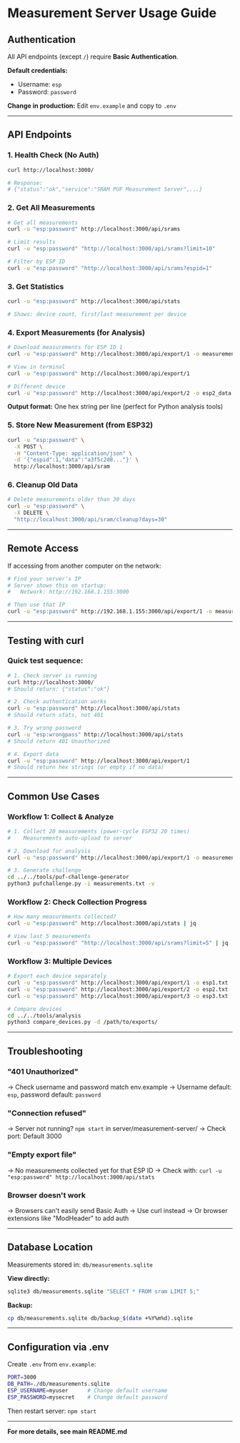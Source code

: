 # Measurement Server Usage Guide

## Authentication

All API endpoints (except `/`) require **Basic Authentication**.

**Default credentials:**
- Username: `esp`
- Password: `password`

**Change in production:** Edit `env.example` and copy to `.env`

---

## API Endpoints

### 1. Health Check (No Auth)
```bash
curl http://localhost:3000/

# Response:
# {"status":"ok","service":"SRAM PUF Measurement Server",...}
```

### 2. Get All Measurements
```bash
# Get all measurements
curl -u "esp:password" http://localhost:3000/api/srams

# Limit results
curl -u "esp:password" "http://localhost:3000/api/srams?limit=10"

# Filter by ESP ID
curl -u "esp:password" "http://localhost:3000/api/srams?espid=1"
```

### 3. Get Statistics
```bash
curl -u "esp:password" http://localhost:3000/api/stats

# Shows: device count, first/last measurement per device
```

### 4. Export Measurements (for Analysis)
```bash
# Download measurements for ESP ID 1
curl -u "esp:password" http://localhost:3000/api/export/1 -o measurements.txt

# View in terminal
curl -u "esp:password" http://localhost:3000/api/export/1

# Different device
curl -u "esp:password" http://localhost:3000/api/export/2 -o esp2_data.txt
```

**Output format:** One hex string per line (perfect for Python analysis tools)

### 5. Store New Measurement (from ESP32)
```bash
curl -u "esp:password" \
  -X POST \
  -H "Content-Type: application/json" \
  -d '{"espid":1,"data":"a3f5c2d8..."}' \
  http://localhost:3000/api/sram
```

### 6. Cleanup Old Data
```bash
# Delete measurements older than 30 days
curl -u "esp:password" \
  -X DELETE \
  "http://localhost:3000/api/sram/cleanup?days=30"
```

---

## Remote Access

If accessing from another computer on the network:

```bash
# Find your server's IP
# Server shows this on startup:
#   Network: http://192.168.1.155:3000

# Then use that IP
curl -u "esp:password" http://192.168.1.155:3000/api/export/1 -o measurements.txt
```

---

## Testing with curl

### Quick test sequence:
```bash
# 1. Check server is running
curl http://localhost:3000/
# Should return: {"status":"ok"}

# 2. Check authentication works
curl -u "esp:password" http://localhost:3000/api/stats
# Should return stats, not 401

# 3. Try wrong password
curl -u "esp:wrongpass" http://localhost:3000/api/stats
# Should return 401 Unauthorized

# 4. Export data
curl -u "esp:password" http://localhost:3000/api/export/1
# Should return hex strings (or empty if no data)
```

---

## Common Use Cases

### Workflow 1: Collect & Analyze
```bash
# 1. Collect 20 measurements (power-cycle ESP32 20 times)
#    Measurements auto-upload to server

# 2. Download for analysis
curl -u "esp:password" http://localhost:3000/api/export/1 -o measurements.txt

# 3. Generate challenge
cd ../../tools/puf-challenge-generator
python3 pufchallenge.py -i measurements.txt -v
```

### Workflow 2: Check Collection Progress
```bash
# How many measurements collected?
curl -u "esp:password" http://localhost:3000/api/stats | jq

# View last 5 measurements
curl -u "esp:password" "http://localhost:3000/api/srams?limit=5" | jq
```

### Workflow 3: Multiple Devices
```bash
# Export each device separately
curl -u "esp:password" http://localhost:3000/api/export/1 -o esp1.txt
curl -u "esp:password" http://localhost:3000/api/export/2 -o esp2.txt
curl -u "esp:password" http://localhost:3000/api/export/3 -o esp3.txt

# Compare devices
cd ../../tools/analysis
python3 compare_devices.py -d /path/to/exports/
```

---

## Troubleshooting

### "401 Unauthorized"
→ Check username and password match env.example
→ Username default: `esp`, password default: `password`

### "Connection refused"
→ Server not running? `npm start` in server/measurement-server/
→ Check port: Default 3000

### "Empty export file"
→ No measurements collected yet for that ESP ID
→ Check with: `curl -u "esp:password" http://localhost:3000/api/stats`

### Browser doesn't work
→ Browsers can't easily send Basic Auth
→ Use curl instead
→ Or browser extensions like "ModHeader" to add auth

---

## Database Location

Measurements stored in: `db/measurements.sqlite`

**View directly:**
```bash
sqlite3 db/measurements.sqlite "SELECT * FROM sram LIMIT 5;"
```

**Backup:**
```bash
cp db/measurements.sqlite db/backup_$(date +%Y%m%d).sqlite
```

---

## Configuration via .env

Create `.env` from `env.example`:
```bash
PORT=3000
DB_PATH=./db/measurements.sqlite
ESP_USERNAME=myuser      # Change default username
ESP_PASSWORD=mysecret    # Change default password
```

Then restart server: `npm start`

---

**For more details, see main README.md**
